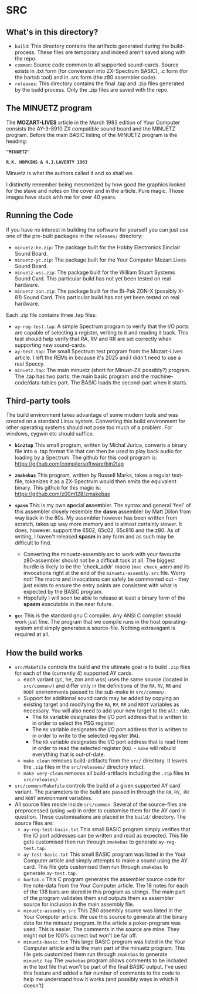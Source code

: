 # SRC

## What's in this directory?

- `build`:  This directory contains the artifacts generated during the build-process.  These files are temporary and indeed aren't saved along with the repo.
- `common`:  Source code common to all supported sound-cards.  Source exists in .txt form (for conversion into ZX-Spectrum BASIC), .c form (for the bartab tool) and in .src form (the z80 assembler code).
- `releases`:  This directory contains the final .tap and .zip files generated by the build process.  Only the .zip files are saved with the repo.

## The MINUETZ program

The **MOZART-LIVES** article in the March 1983 edition of Your Computer consists the AY-3-8910 ZX compatible sound board and the MINUETZ program.  Before the main BASIC listing of the MINUETZ program is the heading:

**`"MINUETZ"`**  

**`R.K. HOPKINS & H.J.LAVERTY 1983`**  

Minuetz is what the authors called it and so shall we.

I distinctly remember being mesmerized by how good the graphics looked for the stave and notes on the cover and in the article.  Pure magic.  Those images have stuck with me for over 40 years.
  
  
## Running the Code
If you have no interest in building the software for yourself you can just use one of the pre-built packages in the `releases/` directory:
- `minuetz-he.zip`: The package built for the Hobby Electronics Sinclair Sound Board.
- `minuetz-yc.zip`: The package built for the Your Computer Mozart Lives Sound Board.
- `minuetz-wss.zip`: The package built for the William Stuart Systems Sound Card.  This particular build has not yet been tested on real hardware.
- `minuetz-zon.zip`: The package built for the Bi-Pak ZON-X (possibly X-81) Sound Card.  This particular build has not yet been tested on real hardware.

Each .zip file contains three .tap files:
- `ay-reg-test.tap`: A simple Spectrum program to verify that the I/O ports are capable of selecting a register, writing to it and reading it back.  This test should help verify that RA, RV and RR are set correctly when supporting new sound-cards.
- `ay-test.tap`: The small Spectrum test program from the Mozart-Lives article.  I left the REMs in because it's 2025 and I didn't need to use a real Speccy.
- `minuetz.tap`: The main minuetz (short for Minuet-ZX possibly?) program.  The .tap has two parts: the main basic program and the machine-code/data-tables part.  The BASIC loads the second-part when it starts.

## Third-party tools
The build environment takes advantage of some modern tools and was created on a standard Linux system.  Converting this build environment for other operating systems should not pose too much of a problem.  For windows, cygwin etc should suffice.

- **`bin2tap`**  This small program, written by Michal Jurica, converts a binary file into a .tap format file that can then be used to play back audio for loading by a Spectrum.  The github for this cool program is: https://github.com/compilersoftware/bin2tap 

- **`zmakebas`**  This program, written by Russell Marks, takes a regular text-file, tokenizes it as a ZX-Spectrum would then emits the equivalent binary.  This github for this magic is: https://github.com/z00m128/zmakebas

- **`spasm`**  This is my own **sp**ecial **as**se**m**bler.  The syntax and general 'feel' of this assembler closely resemble the **dasm** assembler by Matt Dillon from way back in the 80s.  My assembler however has been written from scratch, takes up way more memory and is almost certainly slower.  It does, however. support the 6502, 65c02, 65c816 and the z80.  As of writing, I haven't released **spasm** in any form and as such may be difficult to find.
  - Converting the minuetz-assembly.src to work with your favourite z80-assembler should not be a difficult task at all.  The biggest hurdle is likely to be the 'check_addr' macro (`mac check_addr`) and its invocations right at the end of the `minuetz-assembly.src` file.  Worry not!  The macro and invocations can safely be commented out - they just exists to ensure the entry points are consistent with what is expected by the BASIC program.
  - Hopefully I will soon be able to release at least a binary form of the **spasm** executable in the near future.

- **`gcc`**  This is the standard gnu C compiler.  Any ANSI C compiler should work just fine.  The program that we compile runs in the host operating-system and simply generates a source-file.  Nothing extravagant is required at all.

## How the build works
- `src/Makefile` controls the build and the ultimate goal is to build `.zip` files for each of the (currently 4) supported AY cards.
  - each variant (yc, he, zon and wss) uses the same source (located in `src/common/`) and differ only in the definitions of the `RA`, `RV`, `RR` and `ROOT` environments passed to the sub-make in `src/common/`.
  - Support for additional sound cards may be added by copying an existing target and modifying the `RA`, `RV`, `RR` and `ROOT` variables as necessary.  You will also need to add your new target to the `all:` rule.
    - The `RA` variable designates the I/O port address that is written to in order to select the PSG register.
    - The `RV` variable designates the I/O port address that is written to in order to write to the selected register (`RA`).
    - The `RR` variable designates the I/O port address that is read from in order to read the selected register (`RA`).  - `make` will rebuild everything that is out-of-date.
  - `make clean` removes build-artifacts from the `src/` directory.  It leaves the `.zip` files in the `src/releases/` directory intact.
  - `make very-clean` removes all build-artifacts including the `.zip` files in `src/releases/`.
- `src/common/Makefile` controls the build of a given supported AY card variant.  The parameters to the build are passed in through the `RA`, `RV`,` RR` and `ROOT` environment variables.
- All source files reside inside `src/common`.  Several of the source-files are preprocessed (using `sed`) in order to customise them for the AY card in question.  These customisations are placed in the `build/` directory.  The source files are:
  - `ay-reg-test-basic.txt`  This small BASIC program simply verifies that the IO port addresses can be written and read as expected.  This file gets customised then run through `zmakebas` to generate `ay-reg-test.tap`.
  - `ay-test-basic.txt`  This small BASIC program was listed in the Your Computer article and simply attempts to make a sound using the AY card.  This file gets customised then run through `zmakebas` to generate `ay-test.tap`.
  - `bartab.c`  This C program generates the assembler source code for the note-data from the Your Computer article.  The 18 notes for each of the 138 bars are stored in this program as strings. The main part of the program validates them and outputs them as assembler source for inclusion in the main assembly file.
  - `minuetz-assembly.src`  This Z80 assembly source was listed in the Your Computer article.  We use this source to generate all the binary data for the minuetz program.  In the article a poker-program was used.  This is easier.  The comments in the source are mine.  They might not be 100% correct but won't be far off.
  - `minuetz-basic.txt`  This large BASIC program was listed in the Your Computer article and is the main part of the minuetz program.  This file gets customized them run through `zmakebas` to generate `minuetz.tap`  The `zmakebas` program allows comments to be included in the text file that won't be part of the final BASIC output.  I've used this feature and added a fair number of comments to the code to help me understand how it works (and possibly ways in which it doesn't)
  
